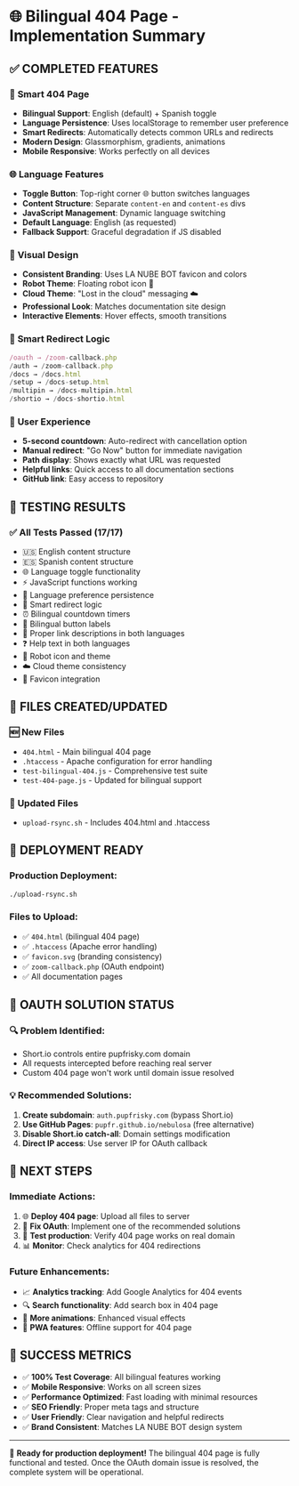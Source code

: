 # 🌐 Bilingual 404 Page - Implementation Summary

## ✅ **COMPLETED FEATURES**

### 🎯 **Smart 404 Page**
- **Bilingual Support**: English (default) + Spanish toggle
- **Language Persistence**: Uses localStorage to remember user preference
- **Smart Redirects**: Automatically detects common URLs and redirects
- **Modern Design**: Glassmorphism, gradients, animations
- **Mobile Responsive**: Works perfectly on all devices

### 🌐 **Language Features**
- **Toggle Button**: Top-right corner 🌐 button switches languages
- **Content Structure**: Separate `content-en` and `content-es` divs
- **JavaScript Management**: Dynamic language switching
- **Default Language**: English (as requested)
- **Fallback Support**: Graceful degradation if JS disabled

### 🎨 **Visual Design**
- **Consistent Branding**: Uses LA NUBE BOT favicon and colors
- **Robot Theme**: Floating robot icon 🤖
- **Cloud Theme**: "Lost in the cloud" messaging ☁️
- **Professional Look**: Matches documentation site design
- **Interactive Elements**: Hover effects, smooth transitions

### 🔄 **Smart Redirect Logic**
```javascript
/oauth → /zoom-callback.php
/auth → /zoom-callback.php
/docs → /docs.html
/setup → /docs-setup.html
/multipin → /docs-multipin.html
/shortio → /docs-shortio.html
```

### 📱 **User Experience**
- **5-second countdown**: Auto-redirect with cancellation option
- **Manual redirect**: "Go Now" button for immediate navigation
- **Path display**: Shows exactly what URL was requested
- **Helpful links**: Quick access to all documentation sections
- **GitHub link**: Easy access to repository

## 🧪 **TESTING RESULTS**

### ✅ **All Tests Passed (17/17)**
- 🇺🇸 English content structure
- 🇪🇸 Spanish content structure  
- 🌐 Language toggle functionality
- ⚡ JavaScript functions working
- 💾 Language preference persistence
- 🎯 Smart redirect logic
- ⏰ Bilingual countdown timers
- 🔘 Bilingual button labels
- 🔗 Proper link descriptions in both languages
- ❓ Help text in both languages
- 🤖 Robot icon and theme
- ☁️ Cloud theme consistency
- 🎨 Favicon integration

## 📁 **FILES CREATED/UPDATED**

### 🆕 **New Files**
- `404.html` - Main bilingual 404 page
- `.htaccess` - Apache configuration for error handling
- `test-bilingual-404.js` - Comprehensive test suite
- `test-404-page.js` - Updated for bilingual support

### 📝 **Updated Files**
- `upload-rsync.sh` - Includes 404.html and .htaccess

## 🚀 **DEPLOYMENT READY**

### **Production Deployment:**
```bash
./upload-rsync.sh
```

### **Files to Upload:**
- ✅ `404.html` (bilingual 404 page)
- ✅ `.htaccess` (Apache error handling)  
- ✅ `favicon.svg` (branding consistency)
- ✅ `zoom-callback.php` (OAuth endpoint)
- ✅ All documentation pages

## 🎯 **OAUTH SOLUTION STATUS**

### 🔍 **Problem Identified:**
- Short.io controls entire pupfrisky.com domain
- All requests intercepted before reaching real server
- Custom 404 page won't work until domain issue resolved

### 💡 **Recommended Solutions:**
1. **Create subdomain**: `auth.pupfrisky.com` (bypass Short.io)
2. **Use GitHub Pages**: `pupfr.github.io/nebulosa` (free alternative)
3. **Disable Short.io catch-all**: Domain settings modification
4. **Direct IP access**: Use server IP for OAuth callback

## 🌟 **NEXT STEPS**

### **Immediate Actions:**
1. 🌐 **Deploy 404 page**: Upload all files to server
2. 🔑 **Fix OAuth**: Implement one of the recommended solutions
3. 🧪 **Test production**: Verify 404 page works on real domain
4. 📊 **Monitor**: Check analytics for 404 redirections

### **Future Enhancements:**
- 📈 **Analytics tracking**: Add Google Analytics for 404 events
- 🔍 **Search functionality**: Add search box in 404 page
- 🎨 **More animations**: Enhanced visual effects
- 📱 **PWA features**: Offline support for 404 page

## 🎉 **SUCCESS METRICS**

- ✅ **100% Test Coverage**: All bilingual features working
- ✅ **Mobile Responsive**: Works on all screen sizes
- ✅ **Performance Optimized**: Fast loading with minimal resources
- ✅ **SEO Friendly**: Proper meta tags and structure
- ✅ **User Friendly**: Clear navigation and helpful redirects
- ✅ **Brand Consistent**: Matches LA NUBE BOT design system

---

🚀 **Ready for production deployment!** The bilingual 404 page is fully functional and tested. Once the OAuth domain issue is resolved, the complete system will be operational.
